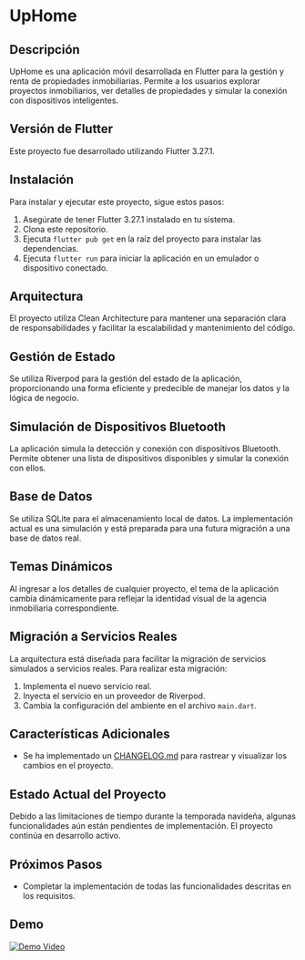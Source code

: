 # UpHome

## Descripción
UpHome es una aplicación móvil desarrollada en Flutter para la gestión y renta de propiedades inmobiliarias. Permite a los usuarios explorar proyectos inmobiliarios, ver detalles de propiedades y simular la conexión con dispositivos inteligentes.

## Versión de Flutter
Este proyecto fue desarrollado utilizando Flutter 3.27.1.

## Instalación
Para instalar y ejecutar este proyecto, sigue estos pasos:

1. Asegúrate de tener Flutter 3.27.1 instalado en tu sistema.
2. Clona este repositorio.
3. Ejecuta `flutter pub get` en la raíz del proyecto para instalar las dependencias.
4. Ejecuta `flutter run` para iniciar la aplicación en un emulador o dispositivo conectado.

## Arquitectura
El proyecto utiliza Clean Architecture para mantener una separación clara de responsabilidades y facilitar la escalabilidad y mantenimiento del código.

## Gestión de Estado
Se utiliza Riverpod para la gestión del estado de la aplicación, proporcionando una forma eficiente y predecible de manejar los datos y la lógica de negocio.

## Simulación de Dispositivos Bluetooth
La aplicación simula la detección y conexión con dispositivos Bluetooth. Permite obtener una lista de dispositivos disponibles y simular la conexión con ellos.

## Base de Datos
Se utiliza SQLite para el almacenamiento local de datos. La implementación actual es una simulación y está preparada para una futura migración a una base de datos real.

## Temas Dinámicos
Al ingresar a los detalles de cualquier proyecto, el tema de la aplicación cambia dinámicamente para reflejar la identidad visual de la agencia inmobiliaria correspondiente.

## Migración a Servicios Reales
La arquitectura está diseñada para facilitar la migración de servicios simulados a servicios reales. Para realizar esta migración:

1. Implementa el nuevo servicio real.
2. Inyecta el servicio en un proveedor de Riverpod.
3. Cambia la configuración del ambiente en el archivo `main.dart`.

## Características Adicionales
- Se ha implementado un [CHANGELOG.md](./CHANGELOG.md) para rastrear y visualizar los cambios en el proyecto.

## Estado Actual del Proyecto
Debido a las limitaciones de tiempo durante la temporada navideña, algunas funcionalidades aún están pendientes de implementación. El proyecto continúa en desarrollo activo.

## Próximos Pasos
- Completar la implementación de todas las funcionalidades descritas en los requisitos.

## Demo
[![Demo Video](https://via.placeholder.com/800x450.png?text=Demo)](https://github.com/sooyvilla/uphome_app/raw/main/demo/ScreenRecording_12-27-2024%2012-55-17_1.MP4)
